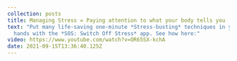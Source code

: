 ```yaml
---
collection: posts
title: Managing Stress = Paying attention to what your body tells you
text: "Put many life-saving one-minute *Stress-busting* techniques in your own
  hands with the *SOS: Switch Off Stress* app. See how here:"
video: https://www.youtube.com/watch?v=OR65SX-kchA
date: 2021-09-15T13:36:40.125Z
---
```

